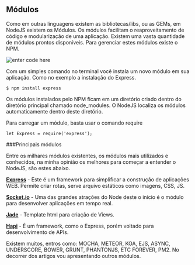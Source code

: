 ## Módulos
Como em outras linguagens existem as bibliotecas/libs, ou as GEMs, em NodeJS existem os Módulos. Os módulos facilitam o reaproveitamento de código e modularização de uma aplicação. Existem uma vasta quantidade de módulos prontos disponíveis.
Para gerenciar estes módulos existe o NPM.

![enter code here](http://www.pineli.com/content/images/2016/03/npm.png)


Com um simples comando no terminal você instala um novo módulo em sua aplicação. Como no exemplo a instalação do Express.

	$ npm install express 

Os módulos instalados pelo NPM ficam em um diretório criado dentro do diretório principal chamado node_modules. O NodeJS localiza os módulos automaticamente dentro deste diretório.

Para carregar um módulo, basta usar o comando require

	let Express = require('express');
	
	
###Principais módulos

Entre os milhares módulos existentes, os módulos mais utilizados e conhecidos, na minha opinião os melhores para começar a entender o NodeJS, são estes abaixo.

**[Express](http://expressjs.com/)** - Este é um framework para simplificar a construção de aplicações WEB. Permite criar rotas, serve arquivo estáticos como imagens, CSS, JS.

**[Socket.io](http://socket.io/)** - Uma das grandes atrações do Node deste o início é o módulo para desenvolver aplicações em tempo real.

**[Jade](http://jade-lang.com/)** - Template html para criação de Views.

**[Hapi](http://hapijs.com/)** - É um framework, como o Express, porém voltado para desenvolvimento de APIs.

Existem muitos, entros como: MOCHA, METEOR, KOA, EJS, ASYNC, UNDERSCORE, BOWER, GRUNT, PHANTONJS, ETC FOREVER, PM2. No decorrer dos artigos vou apresentando outros módulos.
